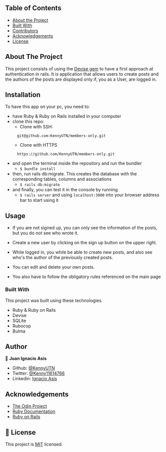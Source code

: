 ## Table of Contents

* [About the Project](#about-the-project)
* [Built With](#built-with)
* [Contributors](#contributors)
* [Acknowledgements](#acknowledgements)
* [License](#license)


## About The Project

This project consists of using the [Devise gem](https://github.com/heartcombo/devise) to have a first approach at authentication in rails. It is application that allows users to create posts and the authors of the posts are displayed only if, you as a User, are logged in.


## Installation

To have this app on your pc, you need to:
* have Ruby & Ruby on Rails installed in your computer
* clone this repo:
  - Clone with SSH:
  ```
    git@github.com:KennyUTN/members-only.git
  ```
  - Clone with HTTPS
  ```
    https://github.com/KennyUTN/members-only.git
  ```
* and open the terminal inside the repository and run the bundler
  - ```$ bundle install```
* then, run rails db:migrate. This creates the database with the corresponding tables, columns and associations
  - ```$ rails db:migrate```
* and finally, you can test it in the console by running
  - ```$ rails server``` and using ```localhost:3000``` into your browser address bar to start using it


## Usage

* If you are not signed up, you can only see the information of the posts, but you do not see who wrote it.

* Create a new user by clicking on the sign up button on the upper right.

* While logged in, you while be able to create new posts, and also see who's the author of the previously created posts.

* You can edit and delete your own posts.

* You also have to follow the obligatory rules referenced on the main page

### Built With
This project was built using these technologies.
* Ruby & Ruby on Rails
* Devise
* SQLite
* Rubocop
* Bulma

<!-- CONTACT -->
## Author

👤 **Juan Ignacio Asis**

- Github: [@KennyUTN](https://github.com/Berabjesus)
- Twitter: [@Kenny11614766](https://twitter.com/Kenny11614766)
- Linkedin: [Ignacio Asis](https://www.linkedin.com/in/ignacio-asis-b8214b183/)

<!-- ACKNOWLEDGEMENTS -->
## Acknowledgements
* [The Odin Project](https://www.theodinproject.com/)
* [Ruby Documentation](https://www.ruby-lang.org/en/documentation/)
* [Ruby on Rails](https://rubyonrails.org/)

## 📝 License

This project is [MIT](https://opensource.org/licenses/MIT) licensed.
